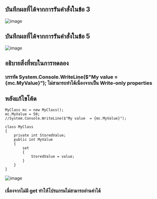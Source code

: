 ## บันทึกผลที่ได้จากการรันคำสั่งในข้อ 3
![image](https://github.com/Sorawit255/03376836-OOP-2566-Lab-07/assets/144196505/b7aab8fb-70c5-4010-af76-15b3896632c4)

## บันทึกผลที่ได้จากการรันคำสั่งในข้อ 5
![image](https://github.com/Sorawit255/03376836-OOP-2566-Lab-07/assets/144196505/c30dbea4-4b66-435e-b381-5bc5c14d07a5)

## อธิบายสิ่งที่พบในการทดลอง
### บรรทัด System.Console.WriteLine($"My value  = {mc.MyValue}"); ไม่สามารถทำได้เนื่องจากเป็น Write-only properties 

## หลังแก้ไขโค้ด 
```
MyClass mc = new MyClass();
mc.MyValue = 50;
//System.Console.WriteLine($"My value  = {mc.MyValue}");

class MyClass
{
    private int StoredValue;
    public int MyValue
    {
        set
        {
            StoredValue = value;
        }
    }
}
```
![image](https://github.com/Sorawit255/03376836-OOP-2566-Lab-07/assets/144196505/6a0df58a-0310-4265-9cf1-506249c2f0c7)
### เนื่องจากไม่มี get ทำให้โปรแกรมไม่สามารถอ่านค่าได้

